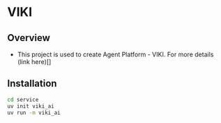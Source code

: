 # VIKI

## Overview
- This project is used to create Agent Platform - VIKI. For more details (link here)[]

## Installation
```bash
cd service
uv init viki_ai
uv run -m viki_ai
```